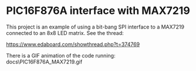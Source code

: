 PIC16F876A interface with MAX7219
=================================

This project is an example of using a bit-bang SPI interface to a MAX7219
connected to an 8x8 LED matrix. See the thread:

https://www.edaboard.com/showthread.php?t=374769

There is a GIF animation of the code running: docs\PIC16F876A_MAX7219.gif